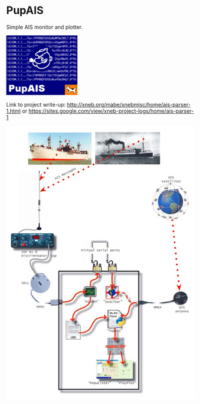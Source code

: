 # PupAIS
 Simple AIS monitor and plotter.
 
 ![](img/popAISfejs.png)
  
 Link to project write-up: 
 http://xneb.org/mabe/xnebmisc/home/ais-parser-1.html or https://sites.google.com/view/xneb-project-logs/home/ais-parser-1
 
 ![](img/ais3c.jpg)
